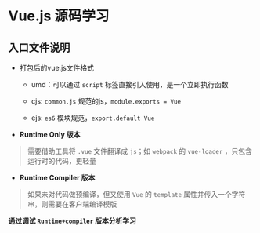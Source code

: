 # Vue.js 源码学习

## 入口文件说明

- 打包后的vue.js文件格式

    - umd：可以通过 `script` 标签直接引入使用，是一个立即执行函数

    - cjs: `common.js` 规范的js，`module.exports = Vue`
    
    - ejs: `es6` 模块规范，`export.default Vue`
    
- **Runtime Only 版本**
    
> 需要借助工具将 `.vue` 文件翻译成 `js`；如 `webpack` 的 `vue-loader` ，只包含运行时的代码，更轻量

- **Runtime Compiler 版本**

> 如果未对代码做预编译，但又使用 `Vue` 的 `template` 属性并传入一个字符串，则需要在客户端编译模版

**通过调试 `Runtime+compiler` 版本分析学习**



